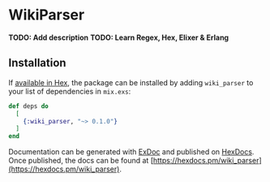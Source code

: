 # WikiParser

**TODO: Add description**
**TODO: Learn Regex, Hex, Elixer & Erlang**

## Installation

If [available in Hex](https://hex.pm/docs/publish), the package can be installed
by adding `wiki_parser` to your list of dependencies in `mix.exs`:

```elixir
def deps do
  [
    {:wiki_parser, "~> 0.1.0"}
  ]
end
```

Documentation can be generated with [ExDoc](https://github.com/elixir-lang/ex_doc)
and published on [HexDocs](https://hexdocs.pm). Once published, the docs can
be found at [https://hexdocs.pm/wiki_parser](https://hexdocs.pm/wiki_parser).

